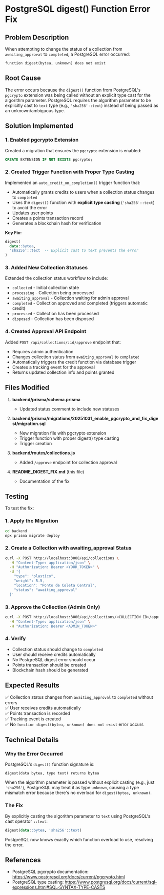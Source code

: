 # PostgreSQL digest() Function Error Fix

## Problem Description

When attempting to change the status of a collection from `awaiting_approval` to `completed`, a PostgreSQL error occurred:

```
function digest(bytea, unknown) does not exist
```

## Root Cause

The error occurs because the `digest()` function from PostgreSQL's `pgcrypto` extension was being called without an explicit type cast for the algorithm parameter. PostgreSQL requires the algorithm parameter to be explicitly cast to `text` type (e.g., `'sha256'::text`) instead of being passed as an unknown/ambiguous type.

## Solution Implemented

### 1. Enabled pgcrypto Extension

Created a migration that ensures the `pgcrypto` extension is enabled:

```sql
CREATE EXTENSION IF NOT EXISTS pgcrypto;
```

### 2. Created Trigger Function with Proper Type Casting

Implemented an `auto_credit_on_completion()` trigger function that:
- Automatically grants credits to users when a collection status changes to `completed`
- Uses the `digest()` function with **explicit type casting** (`'sha256'::text`) to avoid the error
- Updates user points
- Creates a points transaction record
- Generates a blockchain hash for verification

**Key Fix:**
```sql
digest(
  data::bytea,
  'sha256'::text  -- Explicit cast to text prevents the error
)
```

### 3. Added New Collection Statuses

Extended the collection status workflow to include:
- `collected` - Initial collection state
- `processing` - Collection being processed
- `awaiting_approval` - Collection waiting for admin approval
- `completed` - Collection approved and completed (triggers automatic credit)
- `processed` - Collection has been processed
- `disposed` - Collection has been disposed

### 4. Created Approval API Endpoint

Added `POST /api/collections/:id/approve` endpoint that:
- Requires admin authentication
- Changes collection status from `awaiting_approval` to `completed`
- Automatically triggers the credit function via database trigger
- Creates a tracking event for the approval
- Returns updated collection info and points granted

## Files Modified

1. **backend/prisma/schema.prisma**
   - Updated status comment to include new statuses

2. **backend/prisma/migrations/20251031_enable_pgcrypto_and_fix_digest/migration.sql**
   - New migration file with pgcrypto extension
   - Trigger function with proper digest() type casting
   - Trigger creation

3. **backend/routes/collections.js**
   - Added `/approve` endpoint for collection approval

4. **README_DIGEST_FIX.md** (this file)
   - Documentation of the fix

## Testing

To test the fix:

### 1. Apply the Migration

```bash
cd backend
npx prisma migrate deploy
```

### 2. Create a Collection with awaiting_approval Status

```bash
curl -X POST http://localhost:3000/api/collections \
  -H "Content-Type: application/json" \
  -H "Authorization: Bearer <YOUR_TOKEN>" \
  -d '{
    "type": "plastico",
    "weight": 5.5,
    "location": "Ponto de Coleta Central",
    "status": "awaiting_approval"
  }'
```

### 3. Approve the Collection (Admin Only)

```bash
curl -X POST http://localhost:3000/api/collections/<COLLECTION_ID>/approve \
  -H "Content-Type: application/json" \
  -H "Authorization: Bearer <ADMIN_TOKEN>"
```

### 4. Verify

- Collection status should change to `completed`
- User should receive credits automatically
- No PostgreSQL digest error should occur
- Points transaction should be created
- Blockchain hash should be generated

## Expected Results

✅ Collection status changes from `awaiting_approval` to `completed` without errors  
✅ User receives credits automatically  
✅ Points transaction is recorded  
✅ Tracking event is created  
✅ No `function digest(bytea, unknown) does not exist` error occurs  

## Technical Details

### Why the Error Occurred

PostgreSQL's `digest()` function signature is:
```
digest(data bytea, type text) returns bytea
```

When the algorithm parameter is passed without explicit casting (e.g., just `'sha256'`), PostgreSQL may treat it as type `unknown`, causing a type mismatch error because there's no overload for `digest(bytea, unknown)`.

### The Fix

By explicitly casting the algorithm parameter to `text` using PostgreSQL's cast operator `::text`:
```sql
digest(data::bytea, 'sha256'::text)
```

PostgreSQL now knows exactly which function overload to use, resolving the error.

## References

- PostgreSQL pgcrypto documentation: https://www.postgresql.org/docs/current/pgcrypto.html
- PostgreSQL type casting: https://www.postgresql.org/docs/current/sql-expressions.html#SQL-SYNTAX-TYPE-CASTS
